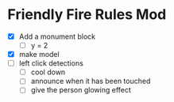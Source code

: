 # Friendly Fire Rules Mod

- [x] Add a monument block
    - [ ] y = 2
- [x] make model
- [ ] left click detections
    - [ ] cool down
    - [ ] announce when it has been touched
    - [ ] give the person glowing effect